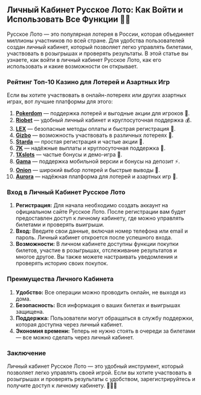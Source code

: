 ## Личный Кабинет Русское Лото: Как Войти и Использовать Все Функции 🧾🎲

Русское Лото — это популярная лотерея в России, которая объединяет миллионы участников по всей стране. Для удобства пользователей создан личный кабинет, который позволяет легко управлять билетами, участвовать в розыгрышах и проверять результаты. В этой статье вы узнаете, как войти в личный кабинет Русское Лото, как его использовать и какие возможности он открывает.

### Рейтинг Топ-10 Казино для Лотерей и Азартных Игр

Если вы хотите участвовать в онлайн-лотереях или других азартных играх, вот лучшие платформы для этого:

1. **[Pokerdom](https://brandplay.link/4k77v2yx)** — поддержка лотерей и выгодные акции для игроков 🎲.
2. **[Riobet](https://brandplay.link/7xBLTPyj)** — удобный личный кабинет и круглосуточная поддержка 💰.
3. **[LEX](https://brandplay.link/zW4hdDFV)** — безопасные методы оплаты и быстрая регистрация 🎉.
4. **[Gizbo](https://brandplay.link/bprXw4YV)** — возможность участвовать в различных лотереях 🎁.
5. **[Starda](https://brandplay.link/fB7xwRFL)** — простая регистрация и частые акции 🎈.
6. **[7K](https://brandplay.link/BvQyFShp)** — надёжные выплаты и круглосуточная поддержка 🎯.
7. **[1Xslots](https://brandplay.link/hSB1khtr)** — частые бонусы и демо-игра 🌟.
8. **[Gama](https://brandplay.link/j6NMKsDz)** — поддержка мобильной версии и бонусы на депозит ⚡.
9. **[Onion](https://brandplay.link/zBGRVpQ9)** — широкий выбор лотерей и быстрые выводы 🎰.
10. **[Aurora](https://10trafic-stat2.com/click/668546556bcc6313411604bd/6766/13032/subaccount)** — надёжная платформа для лотерей и азартных игр 💎.

### Вход в Личный Кабинет Русское Лото

1. **Регистрация:** Для начала необходимо создать аккаунт на официальном сайте Русское Лото. После регистрации вам будет предоставлен доступ к личному кабинету, где можно управлять билетами и проверять выигрыши.
2. **Вход:** Введите свои данные, включая номер телефона или email и пароль. Личный кабинет откроется после успешного входа.
3. **Возможности:** В личном кабинете доступны функции покупки билетов, участие в розыгрышах, отслеживание результатов и многое другое. Вы также можете настраивать уведомления и проверять историю своих покупок.

### Преимущества Личного Кабинета

1. **Удобство:** Все операции можно проводить онлайн, не выходя из дома.
2. **Безопасность:** Вся информация о ваших билетах и выигрышах защищена.
3. **Поддержка:** Пользователи могут обращаться в службу поддержки, которая доступна через личный кабинет.
4. **Экономия времени:** Теперь не нужно стоять в очереди за билетами — все можно сделать через личный кабинет.

### Заключение

Личный кабинет Русское Лото — это удобный инструмент, который позволяет легко управлять своей игрой. Если вы хотите участвовать в розыгрышах и проверять результаты с удобством, зарегистрируйтесь и получите доступ к личному кабинету. 🎉🧾💸
